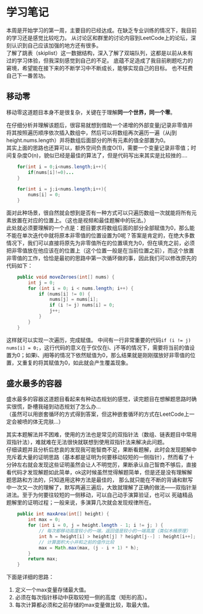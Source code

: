 # 学习笔记

本周是开始学习的第一周，主要目的已经达成。在缺乏专业训练的情况下，我目前的学习还是感觉比较吃力。
从讨论区和群里的讨论内容到LeetCode上的论坛，深刻认识到自己应该加强的地方还有很多。  
了解了跳表（skiplist）这一数据结构，深入了解了双端队列，这都是以前从未有过的学习体验，但我深刻感觉到自己的不足。
底蕴不足造成了我目前刷题吃力的窘境，希望能在接下来的不断学习中不断成长，能够实现自己的目标。
也不枉费自己下一番苦功。

## 移动零
移动零这道题目本身不是很复杂，关键在于理解**同一个世界，同一个零**。  

在仔细分析并理解该题后，很容易就想到借助一个递增的外部变量j记录非零值并将其按照遍历顺序依次插入数组中，然后可以将数组再次遍历一遍（从j到height.nums.length）并将数组后面部分的所有元素的值全部置为0。  
其实上面的思路也还算可以，额外空间负责度O(1)，需要一个变量记录非零值；时间复杂度O(n)，貌似已经是最佳的算法了，但是代码写出来其实是比较挫的....
```java
    for(int i = 0;i<nums.length;i++){
        if(nums[i]!=0)...
    }
    
    for(int i = j;i<nums.length;i++){
        nums[i] = 0;
    }
``` 
面对此种场景，很自然就会想到是否有一种方式可以只遍历数组一次就能将所有元素放置在对应的位置上。（这也是视频和最佳题解中的玩法。）  
此处就必须要理解的一个点是：题目要求将数组后面的部分全部赋值为0，那么能不能在单次迭代中就将原本非零值的位置设置为0呢？答案是肯定的，在绝大多数情况下，我们可以直接将原先为非零值所在的位置填充为0，但在填充之前，必须把非零值放在他应该在的位置上（这个位置一般是在当前位置之前），而这个放置非零值的工作，恰恰是最初的思路中第一次循环做的事，因此我们可以修改原先的代码如下：
```java
    public void moveZeroes(int[] nums) {
        int j = 0;
        for (int i = 0; i < nums.length; i++) {
            if (nums[i] != 0) {
                nums[j] = nums[i];
                if (i != j) nums[i] = 0;
                j++;
            }
        }
    }
```
这样就可以实现一次遍历，完成赋值。
中间有一行非常重要的代码`if (i != j) nums[i] = 0;`，这行代码的意义在于仅仅在i、j不等的情况下，需要将当前的值设置为0；如果i、j相等的情况下依然赋值为0，那么结果就是刚刚摆放好非零值的位置，又重复的将其赋值为0，如此就会产生覆盖现象。
## 盛水最多的容器
盛水最多的容器这道题目看起来有种动态规划的感觉，读完题目在想解题思路时确实很慌，卧槽我碰到动态规划了怎么办...    
（虽然可以用嵌套循环的方式得到答案，但这种嵌套循环的方式在LeetCode上一定会被喷的体无完肤...）  

其实本题解法并不困难，使用的方法也是常见的双指针法（数组、链表题目中常用双指针法），难就难在无法很快就联想到使用双指针法来解决此问题。  
仔细读题并且分析后悲哀的发现我可能智商不足，果断看题解，此时会发现题解中充斥着大量的证明思路（基本都是证明为何要移动较短的一侧指针），然而看了十分钟左右就会发现这些证明虽然会让人不明觉厉，果断承认自己智商不够后，直接看代码才发现解题如此简单，ok这时候虽然觉得解题简单，但是还是没有理解解题思路和方法的，只知道用这种方法是最佳的，
那么就只能在不断的背诵和默写中一次又一次的理解了，默写两遍三遍后，大致就理解了正确的做法——双指针渐进法。至于为何要往较短的一侧移动，可以自己动手演算验证，也可以
死磕精品题解里的证明过程；一般来说，多演算几次就会发现规律所在。
```java
    public int maxArea(int[] height) {
        int max = 0;
        for (int i = 0, j = height.length - 1; i != j; ) {
            // 每次都移动高度较小的一端，返回值是较小的一端高度（类似木桶原理）
            int h = height[i] > height[j] ? height[j--] : height[i++];
            // 计算面积大小并和之前的值作比较
            max = Math.max(max, (j - i + 1) * h);
        }
        return max;
    }
```
下面是详细的思路：  
1. 定义一个max变量存储最大值。
2. 必须在每次指针移动中获取较短一侧的高度（矩形的高）。
3. 每次计算都必须和之前存储的max变量做比较，取最大值。
